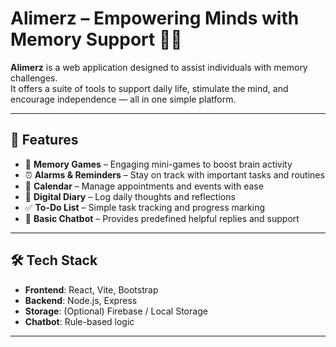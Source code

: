 # Alimerz – Empowering Minds with Memory Support 🧠💬

**Alimerz** is a web application designed to assist individuals with memory challenges.  
It offers a suite of tools to support daily life, stimulate the mind, and encourage independence — all in one simple platform.

---

## 🌟 Features

- 🧠 **Memory Games** – Engaging mini-games to boost brain activity
- ⏰ **Alarms & Reminders** – Stay on track with important tasks and routines
- 📅 **Calendar** – Manage appointments and events with ease
- 📓 **Digital Diary** – Log daily thoughts and reflections
- ✅ **To-Do List** – Simple task tracking and progress marking
- 🤖 **Basic Chatbot** – Provides predefined helpful replies and support

---

## 🛠️ Tech Stack

- **Frontend**: React, Vite, Bootstrap
- **Backend**: Node.js, Express
- **Storage**: (Optional) Firebase / Local Storage
- **Chatbot**: Rule-based logic

---


